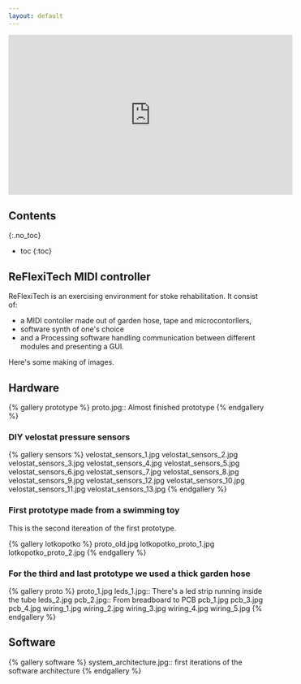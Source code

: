 ```yaml
---
layout: default
---
```


<iframe class="youtube" width="560" height="315" src="https://www.youtube.com/embed/i49_ekqx9xg?rel=0" frameborder="0" allowfullscreen></iframe>

## Contents
{:.no_toc}

* toc
{:toc}

## ReFlexiTech MIDI controller

ReFlexiTech is an exercising environment for stoke rehabilitation. It consist of:

* a MIDI contoller made out of garden hose, tape and microcontorllers,
* software synth of one's choice 
* and a Processing software handling communication between different modules and presenting a GUI.

Here's some making of images.

## Hardware

{% gallery prototype %}
	proto.jpg:: Almost finished prototype
{% endgallery %}

### DIY velostat pressure sensors

{% gallery sensors %}
	velostat_sensors_1.jpg
	velostat_sensors_2.jpg
	velostat_sensors_3.jpg
	velostat_sensors_4.jpg
	velostat_sensors_5.jpg
	velostat_sensors_6.jpg
	velostat_sensors_7.jpg
	velostat_sensors_8.jpg
	velostat_sensors_9.jpg
	velostat_sensors_12.jpg
	velostat_sensors_10.jpg
	velostat_sensors_11.jpg
	velostat_sensors_13.jpg
{% endgallery %}

### First prototype made from a swimming toy

This is the second itereation of the first prototype.

{% gallery lotkopotko %}
	proto_old.jpg
	lotkopotko_proto_1.jpg
	lotkopotko_proto_2.jpg
{% endgallery %}

### For the third and last prototype we used a thick garden hose

{% gallery proto %}
	proto_1.jpg
	leds_1.jpg:: There's a led strip running inside the tube
	leds_2.jpg
	pcb_2.jpg:: From breadboard to PCB
	pcb_1.jpg
	pcb_3.jpg
	pcb_4.jpg
	wiring_1.jpg
	wiring_2.jpg
	wiring_3.jpg
	wiring_4.jpg
	wiring_5.jpg
{% endgallery %}

## Software

{% gallery software %}
	system_architecture.jpg:: first iterations of the software architecture 
{% endgallery %}